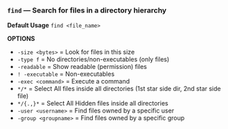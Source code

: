### `find` — Search for files in a directory hierarchy

**Default Usage**
	`find <file_name>` 

**OPTIONS**
- `-size <bytes>` = Look for files in this size
- `-type f` = No directories/non-executables (only files)
- `-readable` = Show readable (permission) files
- `! -executable` = Non-executables
- `-exec <command>` = Execute a command
- ` */* ` = Select All files inside all directories (1st star side dir, 2nd star side file)
- ` */{.,}* ` = Select All Hidden files inside all directories
- `-user <username>` = Find files owned by a specific user
- `-group <groupname>` = Find files owned by a specific group
